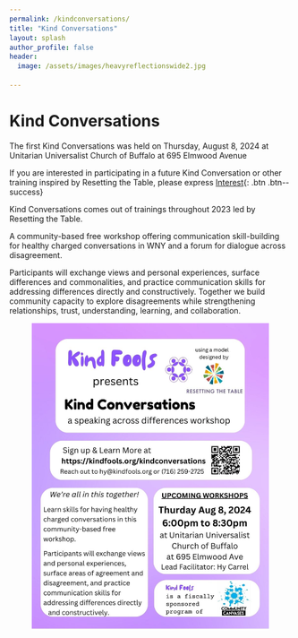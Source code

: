 ```yaml
---
permalink: /kindconversations/
title: "Kind Conversations"
layout: splash
author_profile: false
header:
  image: /assets/images/heavyreflectionswide2.jpg

---
```


# Kind Conversations

The first Kind Conversations was held on Thursday, August 8, 2024 at Unitarian Universalist Church of Buffalo at 695 Elmwood Avenue

If you are interested in participating in a future Kind Conversation or other training inspired by Resetting the Table, please express 
[Interest](
https://docs.google.com/forms/d/e/1FAIpQLSd3jJyc9LoHKF40-2usq4VuTALCibpHtX9s7hOpf06QA36CbA/viewform?usp=sf_link
){: .btn .btn--success}

Kind Conversations comes out of trainings throughout 2023 led by Resetting the Table.

A community-based free workshop offering communication skill-building for healthy charged conversations in WNY and a forum for dialogue across disagreement.
 
Participants will exchange views and personal experiences, surface differences and commonalities, and practice communication skills for addressing differences directly and constructively. Together we build community capacity to explore disagreements while strengthening relationships, trust, understanding,
learning, and collaboration.

<figure style="max-width: 966px" class="align-center">
  <img src="/assets/images/KindConversationsAug8.jpg"
   alt="Kind Conversations Flyer">
</figure>

